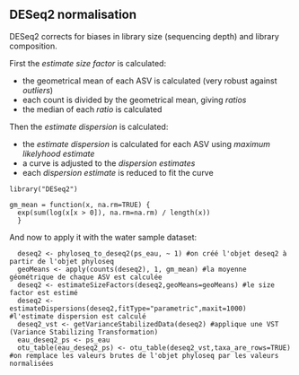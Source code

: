 ## DESeq2 normalisation ##

DESeq2 corrects for biases in library size (sequencing depth) and library composition.

First the *estimate size factor* is calculated: 

- the geometrical mean of each ASV is calculated (very robust against *outliers*) 
- each count is divided by the geometrical mean, giving *ratios* 
- the median of each *ratio* is calculated

Then the *estimate dispersion* is calculated:

- the *estimate dispersion* is calculated for each ASV using *maximum likelyhood estimate* 
- a curve is adjusted to the *dispersion estimates* 
- each *dispersion estimate* is reduced to fit the curve

```{r include=FALSE}
library("DESeq2")
```

```{r function for geometric mean, include=FALSE}
gm_mean = function(x, na.rm=TRUE) {
  exp(sum(log(x[x > 0]), na.rm=na.rm) / length(x))
  }
```
And now to apply it with the water sample dataset:

```{r function for deseq2, include=FALSE}
  deseq2 <- phyloseq_to_deseq2(ps_eau, ~ 1) #on créé l'objet deseq2 à partir de l'objet phyloseq
  geoMeans <- apply(counts(deseq2), 1, gm_mean) #la moyenne géométrique de chaque ASV est calculée
  deseq2 <- estimateSizeFactors(deseq2,geoMeans=geoMeans) #le size factor est estimé
  deseq2 <- estimateDispersions(deseq2,fitType="parametric",maxit=1000) #l'estimate dispersion est calculé
  deseq2_vst <- getVarianceStabilizedData(deseq2) #applique une VST (Variance Stabilizing Transformation)
  eau_deseq2_ps <- ps_eau
  otu_table(eau_deseq2_ps) <- otu_table(deseq2_vst,taxa_are_rows=TRUE) #on remplace les valeurs brutes de l'objet phyloseq par les valeurs normalisées

```
